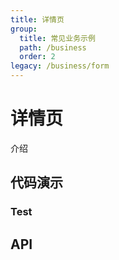 ```yaml
---
title: 详情页
group:
  title: 常见业务示例
  path: /business
  order: 2
legacy: /business/form
---
```


# 详情页

介绍

## 代码演示

### Test

## API
